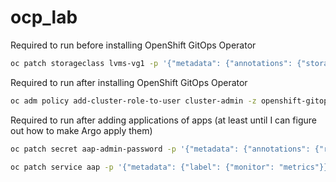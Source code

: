 # ocp_lab

Required to run before installing OpenShift GitOps Operator

```bash
oc patch storageclass lvms-vg1 -p '{"metadata": {"annotations": {"storageclass.kubernetes.io/is-default-class": "true"}}}'
```

Required to run after installing OpenShift GitOps Operator

```bash
oc adm policy add-cluster-role-to-user cluster-admin -z openshift-gitops-argocd-application-controller -n openshift-gitops
```

Required to run after adding applications of apps (at least until I can figure out how to make Argo apply them)

```bash
oc patch secret aap-admin-password -p '{"metadata": {"annotations": {"replicator.v1.mittwald.de/replicate-to": "monitoring"}}}'
```

```bash
oc patch service aap -p '{"metadata": {"label": {"monitor": "metrics"}}}'
```
